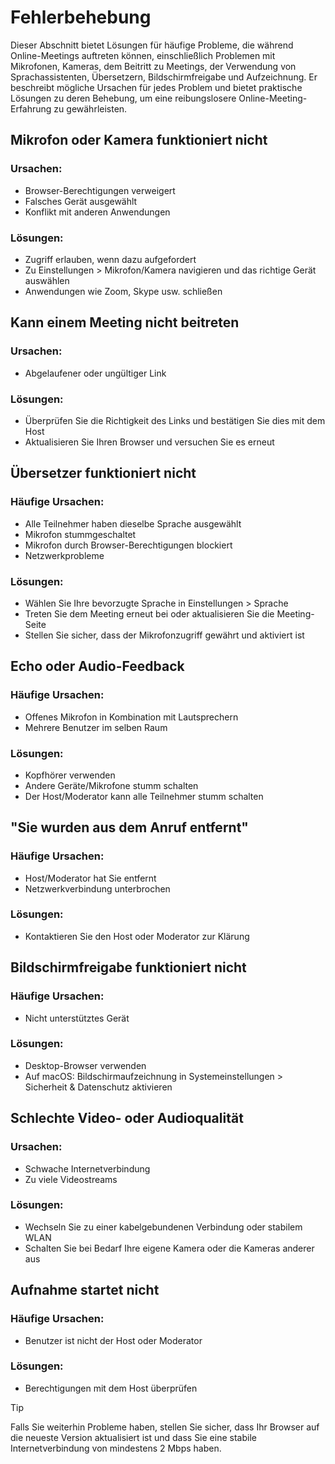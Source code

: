 # Fehlerbehebung

Dieser Abschnitt bietet Lösungen für häufige Probleme, die während Online-Meetings auftreten können, einschließlich Problemen mit Mikrofonen, Kameras, dem Beitritt zu Meetings, der Verwendung von Sprachassistenten, Übersetzern, Bildschirmfreigabe und Aufzeichnung. Er beschreibt mögliche Ursachen für jedes Problem und bietet praktische Lösungen zu deren Behebung, um eine reibungslosere Online-Meeting-Erfahrung zu gewährleisten.

## Mikrofon oder Kamera funktioniert nicht

### Ursachen:

- Browser-Berechtigungen verweigert
- Falsches Gerät ausgewählt
- Konflikt mit anderen Anwendungen

### Lösungen:

- Zugriff erlauben, wenn dazu aufgefordert
- Zu Einstellungen > Mikrofon/Kamera navigieren und das richtige Gerät auswählen
- Anwendungen wie Zoom, Skype usw. schließen

## Kann einem Meeting nicht beitreten

### Ursachen:

- Abgelaufener oder ungültiger Link

### Lösungen:

- Überprüfen Sie die Richtigkeit des Links und bestätigen Sie dies mit dem Host
- Aktualisieren Sie Ihren Browser und versuchen Sie es erneut

## Übersetzer funktioniert nicht

### Häufige Ursachen:

- Alle Teilnehmer haben dieselbe Sprache ausgewählt
- Mikrofon stummgeschaltet
- Mikrofon durch Browser-Berechtigungen blockiert
- Netzwerkprobleme

### Lösungen:

- Wählen Sie Ihre bevorzugte Sprache in Einstellungen > Sprache
- Treten Sie dem Meeting erneut bei oder aktualisieren Sie die Meeting-Seite
- Stellen Sie sicher, dass der Mikrofonzugriff gewährt und aktiviert ist

## Echo oder Audio-Feedback

### Häufige Ursachen:

- Offenes Mikrofon in Kombination mit Lautsprechern
- Mehrere Benutzer im selben Raum

### Lösungen:

- Kopfhörer verwenden
- Andere Geräte/Mikrofone stumm schalten
- Der Host/Moderator kann alle Teilnehmer stumm schalten

## "Sie wurden aus dem Anruf entfernt"

### Häufige Ursachen:

- Host/Moderator hat Sie entfernt
- Netzwerkverbindung unterbrochen

### Lösungen:

- Kontaktieren Sie den Host oder Moderator zur Klärung

## Bildschirmfreigabe funktioniert nicht

### Häufige Ursachen:

- Nicht unterstütztes Gerät

### Lösungen:

- Desktop-Browser verwenden
- Auf macOS: Bildschirmaufzeichnung in Systemeinstellungen > Sicherheit & Datenschutz aktivieren

## Schlechte Video- oder Audioqualität

### Ursachen:

- Schwache Internetverbindung
- Zu viele Videostreams

### Lösungen:

- Wechseln Sie zu einer kabelgebundenen Verbindung oder stabilem WLAN
- Schalten Sie bei Bedarf Ihre eigene Kamera oder die Kameras anderer aus

## Aufnahme startet nicht

### Häufige Ursachen:

- Benutzer ist nicht der Host oder Moderator

### Lösungen:

- Berechtigungen mit dem Host überprüfen

> [!TIP]
> Falls Sie weiterhin Probleme haben, stellen Sie sicher, dass Ihr Browser auf die neueste Version aktualisiert ist und dass Sie eine stabile Internetverbindung von mindestens 2 Mbps haben.